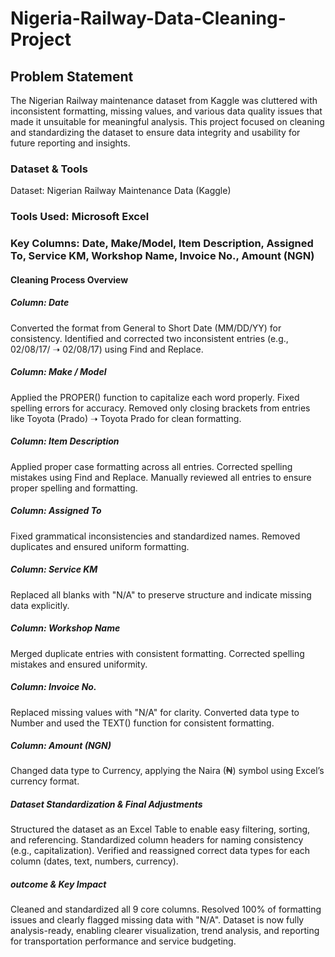 # Nigeria-Railway-Data-Cleaning-Project
## Problem Statement
The Nigerian Railway maintenance dataset from Kaggle was cluttered with inconsistent formatting, missing values, and various data quality issues that made it unsuitable for meaningful analysis. This project focused on cleaning and standardizing the dataset to ensure data integrity and usability for future reporting and insights.

### Dataset & Tools
Dataset: Nigerian Railway Maintenance Data (Kaggle)

### Tools Used: Microsoft Excel
### Key Columns: Date, Make/Model, Item Description, Assigned To, Service KM, Workshop Name, Invoice No., Amount (NGN)

#### Cleaning Process Overview
 ##### Column: Date
Converted the format from General to Short Date (MM/DD/YY) for consistency.
Identified and corrected two inconsistent entries (e.g., 02/08/17/ ➝ 02/08/17) using Find and Replace.

##### Column: Make / Model
Applied the PROPER() function to capitalize each word properly.
Fixed spelling errors for accuracy.
Removed only closing brackets from entries like Toyota (Prado) ➝ Toyota Prado for clean formatting.

##### Column: Item Description
Applied proper case formatting across all entries.
Corrected spelling mistakes using Find and Replace.
Manually reviewed all entries to ensure proper spelling and formatting.

##### Column: Assigned To
Fixed grammatical inconsistencies and standardized names.
Removed duplicates and ensured uniform formatting.

##### Column: Service KM
Replaced all blanks with "N/A" to preserve structure and indicate missing data explicitly.

##### Column: Workshop Name
Merged duplicate entries with consistent formatting.
Corrected spelling mistakes and ensured uniformity.

##### Column: Invoice No.
Replaced missing values with "N/A" for clarity.
Converted data type to Number and used the TEXT() function for consistent formatting.

##### Column: Amount (NGN)
Changed data type to Currency, applying the Naira (₦) symbol using Excel’s currency format.

##### Dataset Standardization & Final Adjustments
Structured the dataset as an Excel Table to enable easy filtering, sorting, and referencing.
Standardized column headers for naming consistency (e.g., capitalization).
Verified and reassigned correct data types for each column (dates, text, numbers, currency).

##### outcome & Key Impact
Cleaned and standardized all 9 core columns.
Resolved 100% of formatting issues and clearly flagged missing data with "N/A".
Dataset is now fully analysis-ready, enabling clearer visualization, trend analysis, and reporting for transportation performance and service budgeting.

